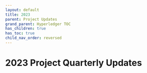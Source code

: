 ```yaml
---
layout: default
title: 2023
parent: Project Updates
grand_parent: Hyperledger TOC
has_children: true
has_toc: true
child_nav_order: reversed
---
```

[//]: # (SPDX-License-Identifier: CC-BY-4.0)

# 2023 Project Quarterly Updates

